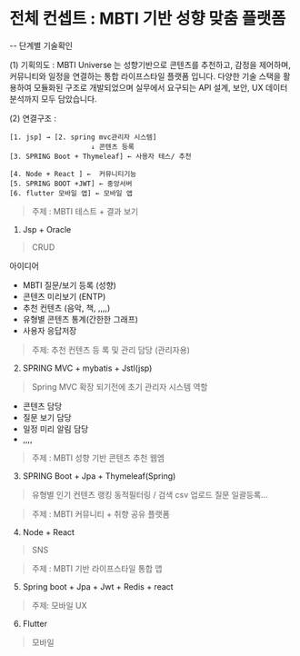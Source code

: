 
# 전체 컨셉트 : MBTI 기반 성향 맞춤 플랫폼
-- 단계별 기술확인

(1) 기획의도 :
MBTI Universe 는 성향기반으로 콘텐츠를 추천하고, 감정을 제어하며, 커뮤니티와 
일정을 연결하는 통합 라이프스타일 플랫폼 입니다. 다양한 기술 스택을 활용하여 모듈화된
구조로 개발되었으며 실무에서 요구되는 API 설계, 보안, UX 데이터 분석까지 모두 담았습니다.

(2) 연결구조 :

```
[1. jsp] → [2. spring mvc관리자 시스템]
                    ↓ 콘텐츠 등록
[3. SPRING Boot + Thymeleaf] ← 사용자 테스/ 추천

[4. Node + React ] ←  커뮤니티기능
[5. SPRING BOOT +JWT] ← 중앙서버
[6. flutter 모바일 앱] ← 모바일 앱
```

> 주제 : MBTI 테스트 + 결과 보기
1. Jsp + Oracle
> CRUD

아이디어
- MBTI 질문/보기 등록 (성향)
- 콘텐츠 미리보기 (ENTP)
- 추천 컨텐츠 (음악, 책, ,,,,)
- 유형별 콘텐츠 통계(간한한 그래프)
- 사용자 응답저장


>  주제: 추천 컨텐츠 등 록 및 관리 담당 (관리자용)
2. SPRING MVC + mybatis + Jstl(jsp)
> Spring MVC 확장 되기전에 초기 관리자 시스템 역할
- 콘텐츠 담당
- 질문 보기 담당
- 일정 미리 알림 담당
- ,,,,



> 주제 : MBTI 성향 기반 콘텐츠 추천 웹엠
3. SPRING Boot + Jpa + Thymeleaf(Spring)
> 유형별 인기 컨텐츠 랭킹
> 동적필터링 / 검색
> csv 업로드 질문 일괄등록...

> 주제 : MBTI 커뮤니티 + 취향 공유 플랫폼
4. Node + React
> SNS

> 주제 : MBTI 기반 라이프스타일 통합 앱
5. Spring boot + Jpa + Jwt + Redis + react 


> 주제: 모바일 UX
6. Flutter
> 모바일
